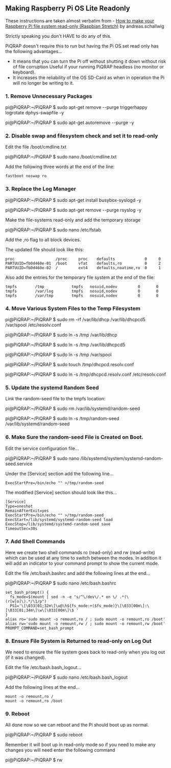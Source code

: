 ## Making Raspberry Pi OS Lite Readonly

These instructions are taken almost verbatim from - [How to make your Raspberry Pi file system read-only (Raspbian Stretch)](https://medium.com/swlh/make-your-raspberry-pi-file-system-read-only-raspbian-buster-c558694de79) by andreas.schallwig

Strictly speaking you don't HAVE to do any of this.

PiQRAP doesn't require this to run but having the Pi OS set read only has the following advantages...
* It means that you can turn the Pi off without shutting it down without risk of file corruption Useful if your running PiQRAP headless (no monitor or keyboard).
* It increases the reliability of the OS SD-Card as when in operation the Pi will no longer be writing to it.

### 1\. Remove Unnecessary Packages
pi@PiQRAP:~/PiQRAP $ sudo apt-get remove --purge triggerhappy logrotate dphys-swapfile -y

pi@PiQRAP:~/PiQRAP $ sudo apt-get autoremove --purge -y

### 2\. Disable swap and filesystem check and set it to read\-only

Edit the file /boot/cmdline.txt

pi@PiQRAP:~/PiQRAP $ sudo nano /boot/cmdline.txt

Add the following three words at the end of the line:

```
fastboot noswap ro
```

### 3\. Replace the Log Manager

pi@PiQRAP:~/PiQRAP $ sudo apt-get install busybox-syslogd -y

pi@PiQRAP:~/PiQRAP $ sudo apt-get remove --purge rsyslog -y

Make the file-systems read-only and add the temporary storage

pi@PiQRAP:~/PiQRAP $ sudo nano /etc/fstab

Add the ,ro flag to all block devices.

The updated file should look like this:

```
proc                  /proc     proc    defaults             0     0
PARTUUID=fb0d460e-01  /boot     vfat    defaults,ro          0     2
PARTUUID=fb0d460e-02  /         ext4    defaults,noatime,ro  0     1
```

Also add the entries for the temporary file system at the end of the file:

```
tmpfs        /tmp            tmpfs   nosuid,nodev         0       0
tmpfs        /var/log        tmpfs   nosuid,nodev         0       0
tmpfs        /var/tmp        tmpfs   nosuid,nodev         0       0
```

### 4\. Move Various System Files to the Temp Filesystem

pi@PiQRAP:~/PiQRAP $ sudo rm -rf /var/lib/dhcp /var/lib/dhcpcd5 /var/spool /etc/resolv.conf

pi@PiQRAP:~/PiQRAP $ sudo ln -s /tmp /var/lib/dhcp

pi@PiQRAP:~/PiQRAP $ sudo ln -s /tmp /var/lib/dhcpcd5

pi@PiQRAP:~/PiQRAP $ sudo ln -s /tmp /var/spool

pi@PiQRAP:~/PiQRAP $ sudo touch /tmp/dhcpcd.resolv.conf

pi@PiQRAP:~/PiQRAP $ sudo ln -s /tmp/dhcpcd.resolv.conf /etc/resolv.conf

### 5\. Update the systemd Random Seed

Link the random-seed file to the tmpfs location:

pi@PiQRAP:~/PiQRAP $ sudo rm /var/lib/systemd/random-seed

pi@PiQRAP:~/PiQRAP $ sudo ln -s /tmp/random-seed /var/lib/systemd/random-seed

### 6\. Make Sure the random\-seed File is Created on Boot\.

Edit the service configuration file...

pi@PiQRAP:~/PiQRAP $ sudo nano /lib/systemd/system/systemd-random-seed.service

Under the [Service] section add the following line...

```
ExecStartPre=/bin/echo "" >/tmp/random-seed
```

The modified [Service] section should look like this...

```
[Service]
Type=oneshot
RemainAfterExit=yes
ExecStartPre=/bin/echo "" >/tmp/random-seed
ExecStart=/lib/systemd/systemd-random-seed load
ExecStop=/lib/systemd/systemd-random-seed save
TimeoutSec=30s
```

### 7\. Add Shell Commands

Here we create two shell commands ro (read-only) and rw (read-write) which can be used at any time to switch between the modes. In addition it will add an indicator to your command prompt to show the current mode.

Edit the file /etc/bash.bashrc and add the following lines at the end...

pi@PiQRAP:~/PiQRAP $ sudo nano /etc/bash.bashrc

```
set_bash_prompt() {
  fs_mode=$(mount | sed -n -e "s/^\/dev\/.* on \/ .*(\(r[w|o]\).*/\1/p")
  PS1='\[\033[01;32m\]\u@\h${fs_mode:+($fs_mode)}\[\033[00m\]:\[\033[01;34m\]\w\[\033[00m\]\$ '
}
alias ro='sudo mount -o remount,ro / ; sudo mount -o remount,ro /boot'
alias rw='sudo mount -o remount,rw / ; sudo mount -o remount,rw /boot'
PROMPT_COMMAND=set_bash_prompt
```

### 8. Ensure File System is Returned to read-only on Log Out

We need to ensure the file system goes back to read-only when you log out (if it was changed).

Edit the file /etc/bash.bash\_logout...

pi@PiQRAP:~/PiQRAP $ sudo nano /etc/bash.bash\_logout

Add the following lines at the end...

```
mount -o remount,ro /
mount -o remount,ro /boot
```

### 9\. Reboot

All done now so we can reboot and the Pi should boot up as normal.

pi@PiQRAP:~/PiQRAP  $ sudo reboot

Remember it will boot up in read-only mode so if you need to make any changes you will need enter the following command

pi@PiQRAP:~/PiQRAP $ rw